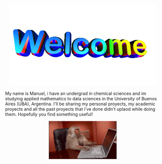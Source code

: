 

</div>
<p align="center">
  <img src="https://github.com/echavemendez/echavemendez/blob/main/assets/icegif-18.gif" alt="Descripción del GIF">
</p>





My name is Manuel, i have an undergrad in chemical sciences and im studying applied mathematics to data sciences in the University of Buenos Aires (UBA), Argentina. 
I'll be sharing my personal proyects, my academic proyects and  all the past proyects that i've done didn't uplaod while doing them. Hopefully you find something useful! 



</div>
<p align="center">
  <img src="https://github.com/echavemendez/echavemendez/blob/main/assets/monkey-developer.gif" alt="Descripción del GIF">
</p>
